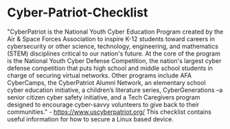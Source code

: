 # Cyber-Patriot-Checklist
"CyberPatriot is the National Youth Cyber Education Program created by the Air & Space Forces Association to inspire K-12 students toward careers in cybersecurity or other science, technology, engineering, and mathematics (STEM) disciplines critical to our nation's future. ​At the core of the program is the National Youth Cyber Defense Competition, the nation's largest cyber defense competition that puts high school and middle school students in charge of securing virtual networks. Other programs include AFA CyberCamps, the CyberPatriot Alumni Network, an elementary school cyber education initiative, a children’s literature series, CyberGenerations –a seni​​​​or citizen cyber safety initiative, and a Tech Caregivers program designed to encourage cyber-savvy volunteers to give back to their communities." - https://www.uscyberpatriot.org/
This checklist contains useful information for how to secure a Linux based device.
